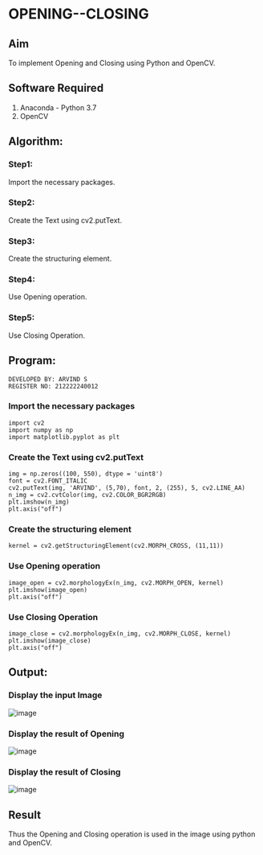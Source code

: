 # OPENING--CLOSING
## Aim
To implement Opening and Closing using Python and OpenCV.

## Software Required
1. Anaconda - Python 3.7
2. OpenCV
## Algorithm:
### Step1:
Import the necessary packages.

### Step2:
Create the Text using cv2.putText.

### Step3:
Create the structuring element.

### Step4:
Use Opening operation.

### Step5:
Use Closing Operation.
 
## Program:
```
DEVELOPED BY: ARVIND S
REGISTER NO: 212222240012
```
### Import the necessary packages
```
import cv2
import numpy as np
import matplotlib.pyplot as plt
```
### Create the Text using cv2.putText
```
img = np.zeros((100, 550), dtype = 'uint8')
font = cv2.FONT_ITALIC
cv2.putText(img, 'ARVIND', (5,70), font, 2, (255), 5, cv2.LINE_AA)
n_img = cv2.cvtColor(img, cv2.COLOR_BGR2RGB)
plt.imshow(n_img)
plt.axis("off")
```
### Create the structuring element
```
kernel = cv2.getStructuringElement(cv2.MORPH_CROSS, (11,11))
```
### Use Opening operation
```
image_open = cv2.morphologyEx(n_img, cv2.MORPH_OPEN, kernel)
plt.imshow(image_open)
plt.axis("off")
```
### Use Closing Operation
```
image_close = cv2.morphologyEx(n_img, cv2.MORPH_CLOSE, kernel)
plt.imshow(image_close)
plt.axis("off")
```
## Output:

### Display the input Image
![image](https://github.com/S-ARVIND01/OPENING--AND-CLOSING/assets/118707337/e9376d06-a683-42c4-a15f-b67195b9b3a3)



### Display the result of Opening
![image](https://github.com/S-ARVIND01/OPENING--AND-CLOSING/assets/118707337/49c8ead8-e18c-4e07-9a4f-4ef16bb82f1c)



### Display the result of Closing
![image](https://github.com/S-ARVIND01/OPENING--AND-CLOSING/assets/118707337/cd297ad0-830a-41a3-9b00-3ddfea3ebdb5)




## Result
Thus the Opening and Closing operation is used in the image using python and OpenCV.
